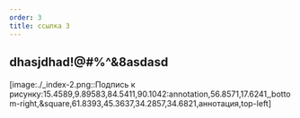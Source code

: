 ```yaml
---
order: 3
title: ссылка 3
---
```


## dhasjdhad!@#$%^&\*()\_!@#$%^&8asdasd

#### 

[image:./_index-2.png::Подпись к рисунку:15.4589,9.89583,84.5411,90.1042:annotation,56.8571,17.6241,,bottom-right,&square,61.8393,45.3637,34.2857,34.6821,аннотация,top-left]